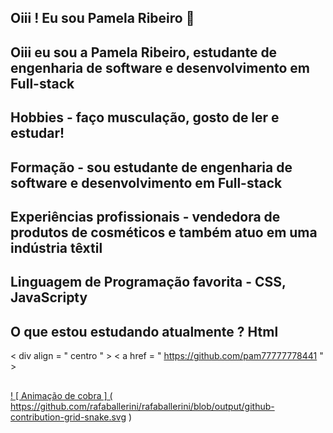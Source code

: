 ## Oiii ! Eu sou Pamela Ribeiro 🥰
## Oiii eu sou a Pamela Ribeiro, estudante de engenharia de software e desenvolvimento em Full-stack
## Hobbies - faço musculação, gosto de ler e estudar!
## Formação - sou  estudante de engenharia de software e desenvolvimento em Full-stack 
## Experiências profissionais - vendedora de produtos de cosméticos e também atuo em uma indústria têxtil
## Linguagem de Programação favorita - CSS, JavaScripty
## O que estou estudando atualmente ? Html 
< div  align = " centro " >
  < a  href = " https://github.com/pam77777778441 " >
##
 
  <a href = "https://www.linkedin.com/in/p%C3%A2mela-ribeiro-9848a8317/ "  target = " _blank " > 
 
  ! [ Animação de cobra ] ( https://github.com/rafaballerini/rafaballerini/blob/output/github-contribution-grid-snake.svg )
 
</div>

